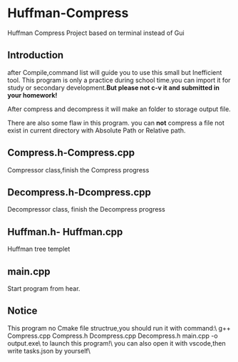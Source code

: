 # Huffman-Compress
Huffman Compress Project based on terminal instead of Gui

## Introduction
after Compile,command list will guide  you to use this small but Inefficient tool. This program is only a practice during school time.you can import it
for study or secondary development.**But please not c-v it and submitted in your homework!**

After compress and decompress it will make an folder to storage output file.

There are also some flaw in this program.
you can **not** compress a file not exist in current directory with Absolute Path or Relative path.

## Compress.h-Compress.cpp
Compressor class,finish the Compress progress

## Decompress.h-Dcompress.cpp
Decompressor class, finish the Decompress progress

## Huffman.h- Huffman.cpp
Huffman tree templet

## main.cpp
Start program from hear.

## Notice
This program no Cmake file structrue,you should run it with command:\\
g++ Compress.cpp Compress.h Dcompress.cpp Decompress.h main.cpp -o output.exe\\
to launch this program!\\
you can also open it with vscode,then write tasks.json by yourself\\
